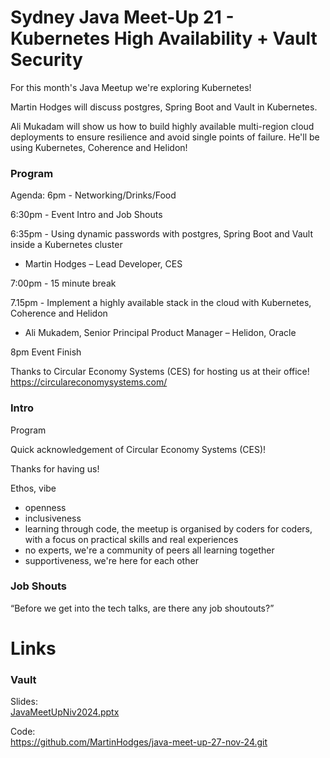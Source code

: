 # Sydney Java Meet-Up 21 - Kubernetes High Availability + Vault Security
For this month's Java Meetup we're exploring Kubernetes!

Martin Hodges will discuss postgres, Spring Boot and Vault in Kubernetes.

Ali Mukadam will show us how to build highly available multi-region cloud deployments to ensure resilience and avoid single points of failure. He'll be using Kubernetes, Coherence and Helidon!


### Program
Agenda:
6pm - Networking/Drinks/Food  

6:30pm - Event Intro and Job Shouts  

6:35pm - Using dynamic passwords with postgres, Spring Boot and Vault inside a Kubernetes cluster  
- Martin Hodges – Lead Developer, CES  

7:00pm - 15 minute break  

7.15pm - Implement a highly available stack in the cloud with Kubernetes, Coherence and Helidon  
- Ali Mukadem, Senior Principal Product Manager – Helidon, Oracle  

8pm Event Finish  

Thanks to Circular Economy Systems (CES) for hosting us at their office!  
https://circulareconomysystems.com/



### Intro
Program

Quick acknowledgement of Circular Economy Systems (CES)!  

Thanks for having us!

Ethos, vibe
* openness
* inclusiveness
* learning through code, the meetup is organised by coders for coders, with a focus on practical skills and real experiences
* no experts, we're a community of peers all learning together
* supportiveness, we're here for each other

### Job Shouts
“Before we get into the tech talks, are there any job shoutouts?”


# Links

### Vault
Slides:  
[JavaMeetUpNiv2024.pptx](https://github.com/user-attachments/files/17928106/JavaMeetUpNiv2024.pptx)  

Code:  
https://github.com/MartinHodges/java-meet-up-27-nov-24.git  
